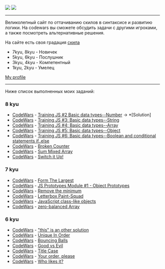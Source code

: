 ![](https://www.codewars.com/assets/logos/logo-square-red-big-c74ae0e7a89b33acd3beb1f08229630391934650e3bbd30ddc40e8be5bbfc71e.png)
![](https://images.app.goo.gl/rvjEBYevT7VEBHMr9)

---

Великолепный сайт по оттачиванию скилов в синтаксисе и развитию логики. На codewars вы сможете обсудить задачи с другими игроками, а также посмотреть альтернативные решения.

На сайте есть своя градация [скила](https://www.codewars.com/about)

- 7kyu, 8kyu - Новичек
- 5kyu, 6kyu - Послушник
- 3kyu, 4kyu - Компетентный
- 1kyu, 2kyu - Умелец

[My profile](https://www.codewars.com/users/Rubis-7)

---

Ниже список выполненных моих заданий:

### <a name="8kyu">8 kyu</a>
  * [CodeWars](https://www.codewars.com/kata/571edd157e8954bab500032d) - [Training JS #2 Basic data types--Number](./SolutionsJS/8kyu/TrainingJS2BasicDataTypesNumber.js) -> *[Solution]
  * [CodeWars](https://www.codewars.com/kata/571edea4b625edcb51000d8e) - [Training JS #3: Basic data types--String](./SolutionsJS/8kyu/TrainingJS3BasicDataTypesString.js)
  * [CodeWars](https://www.codewars.com/kata/571effabb625ed9b0600107a) - [Training JS #4: Basic data types--Array](./SolutionsJS/8kyu/TrainingJS4BasicDataTypesArray.js)
  * [CodeWars](https://www.codewars.com/kata/571f1eb77e8954a812000837) - [Training JS #5: Basic data types--Object](./SolutionsJS/8kyu/TrainingJS5BasicDataTypesObject.js)
  * [CodeWars](https://www.codewars.com/kata/571f832f07363d295d001ba8) - [Training JS #6: Basic data types--Boolean and conditional statements if..else](./SolutionsJS/8kyu/TrainingJS6BasicDataTypesBooleanAndConditionalStatementsIfElse.js)
  * [CodeWars](https://www.codewars.com/kata/526471539d52735c620000c6/javascript) - [Broken Counter](./SolutionsJS/8kyu/BrokenCounter.js)
  * [CodeWars](https://www.codewars.com/kata/57eaeb9578748ff92a000009/javascript) - [Sum Mixed Array](./SolutionsJS/8kyu/SumMixedArray.js)
  * [CodeWars](https://www.codewars.com/kata/5808dcb8f0ed42ae34000031/javascript) - [Switch it Up!](./SolutionsJS/8kyu/SwitchItUp!.js)
### <a name="7kyu">7 kyu</a>
  * [CodeWars](https://www.codewars.com/kata/5a4ea304b3bfa89a9900008e/javascript) - [Form The Largest](./SolutionsJS/7kyu/FormTheLargest.js)
  * [CodeWars](https://www.codewars.com/kata/557e508a47c7e9adf9000062/javascript) - [JS Prototypes Module #1 - Object Prototypes](./SolutionsJS/7kyu/JSPrototypesModule1ObjectPrototypes.js)
  * [CodeWars](https://www.codewars.com/kata/563cf89eb4747c5fb100001b) - [Remove the minimum](./SolutionsJS/7kyu/RemoveTheMinimum.js)
  * [CodeWars](https://www.codewars.com/kata/letterbox-paint-squad/train/javascript) - [Letterbox Paint-Squad](./SolutionsJS/7kyu/RemoveTheMinimum.js)
  * [CodeWars](https://www.codewars.com/kata/javascript-class-like-objects/train/javascript) - [JavaScript class-like objects](./SolutionsJS/7kyu/RemoveTheMinimum.js)
  * [CodeWars](https://www.codewars.com/kata/zero-balanced-array/train/javascript) - [zero-balanced Array](./SolutionsJS/7kyu/RemoveTheMinimum.js)
  ### <a name="6kyu">6 kyu</a>
  * [CodeWars](https://www.codewars.com/kata/54834b3559e638b39d0009a2/solutions/javascript) - ["this" is an other solution](./SolutionsJS/6kyu/thisIsAnOtherSolution.js)
  * [CodeWars](https://www.codewars.com/kata/54e6533c92449cc251001667/train/javascript) - [Unique In Order](./SolutionsJS/6kyu/UniqueInOrder.js)
  * [CodeWars](https://www.codewars.com/kata/bouncing-balls/train/javascript) - [Bouncing Balls](./SolutionsJS/6kyu/BouncingBalls.js)
  * [CodeWars](https://www.codewars.com/kata/52761ee4cffbc69732000738 ) - [Good vs Evil](./SolutionsJS/6kyu/GoodVsEvil.js)
  * [CodeWars](https://www.codewars.com/kata/title-case/javascript) - [Title Case](./SolutionsJS/6kyu/TitleCase.js)
  * [CodeWars](https://www.codewars.com/kata/your-order-please/train/javascript) - [Your order, please](./SolutionsJS/6kyu/YourOrderPlease.js)
  * [CodeWars](https://www.codewars.com/kata/5266876b8f4bf2da9b000362/train/javascript) - [Who likes it?](./SolutionsJS/6kyu/YourOrderPlease.js)
